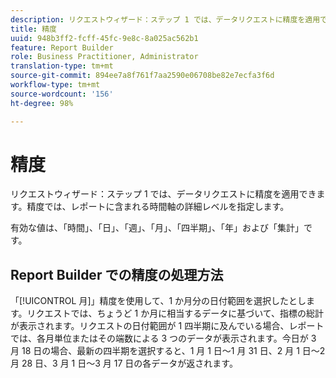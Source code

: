 ```yaml
---
description: リクエストウィザード：ステップ 1 では、データリクエストに精度を適用できます。精度では、レポートに含まれる時間軸の詳細レベルを指定します。
title: 精度
uuid: 948b3ff2-fcff-45fc-9e8c-8a025ac562b1
feature: Report Builder
role: Business Practitioner, Administrator
translation-type: tm+mt
source-git-commit: 894ee7a8f761f7aa2590e06708be82e7ecfa3f6d
workflow-type: tm+mt
source-wordcount: '156'
ht-degree: 98%

---
```



# 精度

リクエストウィザード：ステップ 1 では、データリクエストに精度を適用できます。精度では、レポートに含まれる時間軸の詳細レベルを指定します。

有効な値は、「時間」、「日」、「週」、「月」、「四半期」、「年」および「集計」です。

## Report Builder での精度の処理方法

「[!UICONTROL 月]」精度を使用して、1 か月分の日付範囲を選択したとします。リクエストでは、ちょうど 1 か月に相当するデータに基づいて、指標の総計が表示されます。リクエストの日付範囲が 1 四半期に及んでいる場合、レポートでは、各月単位またはその端数による 3 つのデータが表示されます。今日が 3 月 18 日の場合、最新の四半期を選択すると、1 月 1 日～1 月 31 日、2 月 1 日～2 月 28 日、3 月 1 日～3 月 17 日の各データが返されます。
